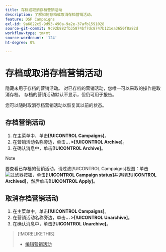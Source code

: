 ```yaml
---
title: 存档或取消存档营销活动
description: 了解如何存档或取消存档营销活动。
feature: DSP Campaigns
exl-id: 9a6822c5-9d93-490a-9a2e-37afb1591028
source-git-commit: 9c92b882fb35874bf7dc8747b121ea3650f8a82d
workflow-type: tm+mt
source-wordcount: '124'
ht-degree: 0%

---
```


# 存档或取消存档营销活动

隐藏未用于存档的营销活动。 对已存档的营销活动，您唯一可以采取的操作是取消存档。 存档的营销活动默认不显示，但仍可用于报告。

您可以随时取消存档营销活动以恢复其以前的状态。

## 存档营销活动

1. 在主菜单中，单击&#x200B;**[!UICONTROL Campaigns]**。
1. 在营销活动名称旁边，单击&#x200B;**... >[!UICONTROL Archive]**。
1. 在确认消息中，单击&#x200B;**[!UICONTROL Archive]**。

>[!NOTE]
>
>要查看已存档的营销活动，请过滤[!UICONTROL Campaigns]视图：单击![过滤器按钮](/help/dsp/assets/filter.png)，单击&#x200B;**[!UICONTROL Campaign status]**&#x200B;并选择&#x200B;**[!UICONTROL Archived]**，然后单击&#x200B;**[!UICONTROL Apply]。**

## 取消存档营销活动

1. 在主菜单中，单击&#x200B;**[!UICONTROL Campaigns]**。
1. 在营销活动名称旁边，单击&#x200B;**... >[!UICONTROL Unarchive]**。
1. 在确认消息中，单击&#x200B;**[!UICONTROL Unarchive]**。

>[!MORELIKETHIS]
>
>* [编辑营销活动](campaign-edit.md)

